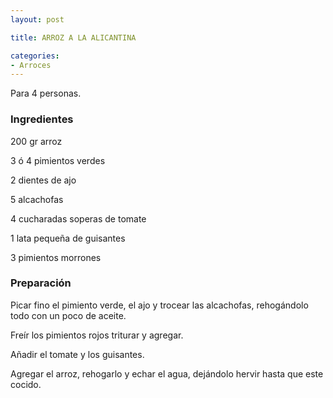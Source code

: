 ```yaml
---
layout: post

title: ARROZ A LA ALICANTINA

categories:
- Arroces
---
```

Para 4 personas.

<h3>Ingredientes</h3>

200 gr arroz

3 ó 4 pimientos verdes

2 dientes de ajo

5 alcachofas

4 cucharadas soperas de tomate

1 lata pequeña de guisantes

3 pimientos morrones

<h3>Preparación</h3>

Picar fino el pimiento verde, el ajo y trocear las alcachofas, rehogándolo todo con un poco de aceite.

Freír los pimientos rojos triturar y agregar.

Añadir el tomate y los guisantes.

Agregar el arroz, rehogarlo y echar el agua, dejándolo hervir hasta que este cocido.